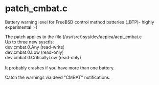 # patch_cmbat.c
Battery warning level for FreeBSD control method batteries (_BTP)- highly experimental :-)


The patch applies to the file (/usr/src/)sys/dev/acpica/acpi_cmbat.c<br>
Up to three new sysctls:<br> 
dev.cmbat.0.Any  (read-write)<br>
dev.cmbat.0.Low  (read-only)<br>
dev.cmbat.0.CriticallyLow  (read-only)<br>
<br>
It probably crashes if you have more than one battery.

Catch the warnings via devd "CMBAT" notifications.<br>
